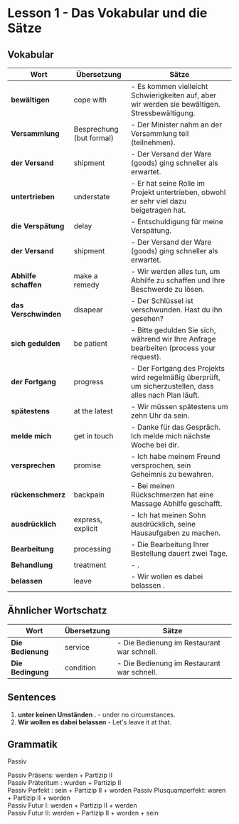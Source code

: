 # Lesson 1 - Das Vokabular und die Sätze

## Vokabular

| Wort       | Übersetzung | Sätze                                                                 |
|------------|-------------|------------------------------------------------------------------------|
| **bewältigen** | cope with     | - Es kommen vielleicht Schwierigkeiten auf, aber wir werden sie bewältigen. Stressbewältigung. |
| **Versammlung** | Besprechung (but formal)   | - Der Minister nahm an der Versammlung teil (teilnehmen). |
| **der Versand** | shipment   | - Der Versand der Ware (goods) ging schneller als erwartet. |
| **untertrieben** | understate   | - Er hat seine Rolle im Projekt untertrieben, obwohl er sehr viel dazu beigetragen hat. |
| **die Verspätung** | delay   | - Entschuldigung für meine Verspätung. |
| **der Versand** | shipment   | - Der Versand der Ware (goods) ging schneller als erwartet. |
| **Abhilfe schaffen** | make a remedy   | - Wir werden alles tun, um Abhilfe zu schaffen und Ihre Beschwerde zu lösen. |
| **das Verschwinden** | disapear   | - Der Schlüssel ist verschwunden. Hast du ihn gesehen? |
| **sich gedulden** | be patient   | - Bitte gedulden Sie sich, während wir Ihre Anfrage bearbeiten (process your request). |
| **der Fortgang** | progress   | - Der Fortgang des Projekts wird regelmäßig überprüft, um sicherzustellen, dass alles nach Plan läuft. |
| **spätestens** | at the latest   | - Wir müssen spätestens um zehn Uhr da sein. |
| **melde mich** | get in touch  | - Danke für das Gespräch. Ich melde mich nächste Woche bei dir. |
| **versprechen** | promise  | - Ich habe meinem Freund versprochen, sein Geheimnis zu bewahren. |
| **rückenschmerz** | backpain  | - Bei meinen Rückschmerzen hat eine Massage Abhilfe geschafft. |
| **ausdrücklich** | express, explicit  | - Ich hat meinen Sohn ausdrücklich, seine Hausaufgaben zu machen. |
| **Bearbeitung** | processing   | - Die Bearbeitung Ihrer Bestellung dauert zwei Tage. |
| **Behandlung** | treatment   | - . |
| **belassen** | leave   | - Wir wollen es dabei belassen . |




## Ähnlicher Wortschatz

| Wort       | Übersetzung | Sätze                                                                 |
|------------|-------------|------------------------------------------------------------------------|
| **Die Bedienung** | service     | - Die Bedienung im Restaurant war schnell. |
| **Die Bedingung** | condition     | - Die Bedienung im Restaurant war schnell. |



## Sentences

1. **unter keinen Umständen .** - under no circumstances.
2. **Wir wollen es dabei belassen** - Let's leave it at that.


## Grammatik
Passiv

Passiv Präsens:                     werden   +      Partizip II    
Passiv Präteritum :                wurden    +      Partizip II   
Passiv Perfekt :                     sein    +      Partizip II     +     worden 
Passiv Plusquamperfekt:             waren    +      Partizip II     +     worden    
Passiv Futur I:                    werden    +      Partizip II     +     werden   
Passiv Futur II:                   werden    +      Partizip II     +     worden     +    sein

